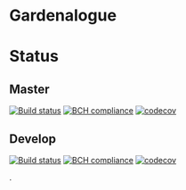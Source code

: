 # Gardenalogue

# Status

## Master

[![Build status](https://ci.appveyor.com/api/projects/status/v4b5tyejlkkvbq4b/branch/master?svg=true)](https://ci.appveyor.com/project/fuzzytyrion/gardenalogue/branch/master) [![BCH compliance](https://bettercodehub.com/edge/badge/fuzzytyrion/Gardenalogue?branch=master)](https://bettercodehub.com/) [![codecov](https://codecov.io/gh/fuzzytyrion/Gardenalogue/branch/master/graph/badge.svg)](https://codecov.io/gh/fuzzytyrion/Gardenalogue)

## Develop

[![Build status](https://ci.appveyor.com/api/projects/status/v4b5tyejlkkvbq4b/branch/develop?svg=true)](https://ci.appveyor.com/project/fuzzytyrion/gardenalogue/branch/develop) [![BCH compliance](https://bettercodehub.com/edge/badge/fuzzytyrion/Gardenalogue?branch=develop)](https://bettercodehub.com/) [![codecov](https://codecov.io/gh/fuzzytyrion/Gardenalogue/branch/develop/graph/badge.svg)](https://codecov.io/gh/fuzzytyrion/Gardenalogue)

.
